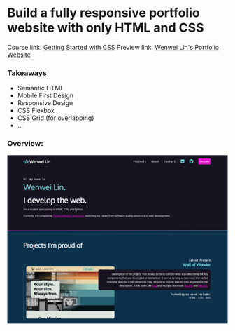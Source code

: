 # Build a fully responsive portfolio website with only HTML and CSS

Course link: [Getting Started with CSS](https://frontendmasters.com/courses/getting-started-css/)
Preview link: [Wenwei Lin's Portfolio Website](https://wenwei-lin.github.io/learn-frontend/02-portfolio/)

### Takeaways

- Semantic HTML
- Mobile First Design
- Responsive Design
- CSS Flexbox
- CSS Grid (for overlapping)
- ...

### Overview:
![Website Preview](./img/overview.png)


